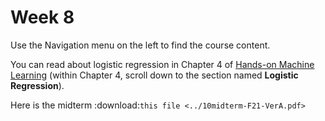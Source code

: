# Week 8

Use the Navigation menu on the left to find the course content.

You can read about logistic regression in Chapter 4 of [Hands-on Machine Learning](https://learning.oreilly.com/library/view/hands-on-machine-learning/9781492032632/ch04.html) (within Chapter 4, scroll down to the section named **Logistic Regression**).

Here is the midterm :download:`this file <../10midterm-F21-VerA.pdf>`